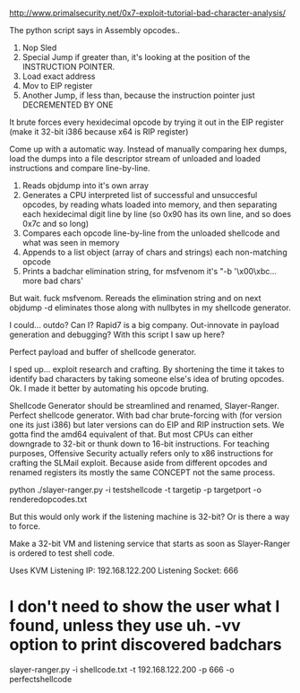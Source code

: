 http://www.primalsecurity.net/0x7-exploit-tutorial-bad-character-analysis/

The python script says in Assembly opcodes..

1. Nop Sled
2. Special Jump if greater than, it's looking at the position of the INSTRUCTION POINTER.
3. Load exact address
4. Mov to EIP register
5. Another Jump, if less than, because the instruction pointer just DECREMENTED BY ONE


It brute forces every hexidecimal opcode by trying it out in the EIP register (make it 32-bit i386 because x64 is RIP register)

Come up with a automatic way. Instead of manually comparing hex dumps, load the dumps into a file descriptor stream of unloaded and loaded instructions and compare line-by-line.

1. Reads objdump into it's own array
2. Generates a CPU interpreted list of successful and unsuccesful opcodes, by reading whats loaded into memory, and then separating each hexidecimal digit line by line (so 0x90 has its own line, and so does 0x7c and so long)
3. Compares each opcode line-by-line from the unloaded shellcode and what was seen in memory
4. Appends to a list object (array of chars and strings) each non-matching opcode
5. Prints a badchar elimination string, for msfvenom it's "-b '\x00\xbc\... more bad chars'

But wait. fuck msfvenom. Rereads the elimination string and on next objdump -d eliminates those along with nullbytes in my shellcode generator.

I could... outdo? Can I? Rapid7 is a big company. Out-innovate in payload generation and debugging? With this script I saw up here?

Perfect payload and buffer of shellcode generator.

I sped up... exploit research and crafting. By shortening the time it takes to identify bad characters by taking someone else's idea of bruting opcodes. Ok. I made it better by automating his opcode bruting. 



Shellcode Generator should be streamlined and renamed, Slayer-Ranger. Perfect shellcode generator. With bad char brute-forcing with (for version one its just i386) but later versions can do EIP and RIP instruction sets. We gotta find the amd64 equivalent of that. But most CPUs can either downgrade to 32-bit or thunk down to 16-bit instructions.
For teaching purposes, Offensive Security actually refers only to x86 instructions for crafting the SLMail exploit. Because aside from different opcodes and renamed registers its mostly the same CONCEPT not the same process. 


python ./slayer-ranger.py -i testshellcode -t targetip -p targetport -o renderedopcodes.txt

But this would only work if the listening machine is 32-bit? Or is there a way to force.

Make a 32-bit VM and listening service that starts as soon as Slayer-Ranger is ordered to test shell code.

Uses KVM
Listening IP: 192.168.122.200
Listening Socket: 666

# I don't need to show the user what I found, unless they use uh. -vv option to print discovered badchars

slayer-ranger.py -i shellcode.txt -t 192.168.122.200 -p 666 -o perfectshellcode
